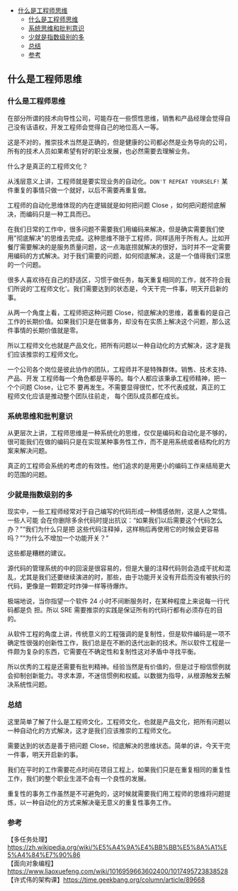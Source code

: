 <!-- START doctoc generated TOC please keep comment here to allow auto update -->
<!-- DON'T EDIT THIS SECTION, INSTEAD RE-RUN doctoc TO UPDATE -->

- [什么是工程师思维](#%E4%BB%80%E4%B9%88%E6%98%AF%E5%B7%A5%E7%A8%8B%E5%B8%88%E6%80%9D%E7%BB%B4)
  - [什么是工程师思维](#%E4%BB%80%E4%B9%88%E6%98%AF%E5%B7%A5%E7%A8%8B%E5%B8%88%E6%80%9D%E7%BB%B4-1)
  - [系统思维和批判意识](#%E7%B3%BB%E7%BB%9F%E6%80%9D%E7%BB%B4%E5%92%8C%E6%89%B9%E5%88%A4%E6%84%8F%E8%AF%86)
  - [少就是指数级别的多](#%E5%B0%91%E5%B0%B1%E6%98%AF%E6%8C%87%E6%95%B0%E7%BA%A7%E5%88%AB%E7%9A%84%E5%A4%9A)
  - [总结](#%E6%80%BB%E7%BB%93)
  - [参考](#%E5%8F%82%E8%80%83)

<!-- END doctoc generated TOC please keep comment here to allow auto update -->


## 什么是工程师思维

### 什么是工程师思维

在部分所谓的技术向导性公司，可能存在一些惯性思维，销售和产品经理会觉得自己没有话语权，开发工程师会觉得自己的地位高人一等。

这是不对的，推崇技术当然是正确的，但是健康的公司都必然是业务导向的公司，所有的技术人员如果希望有好的职业发展，也必然需要去理解业务。

什么才是真正的工程师文化？

从浅层意义上讲，工程师就是要实现业务的自动化。`DON'T REPEAT YOURSELF!` 某件重复的事情只做一个就好，以后不需要再重复做。

工程师的自动化思维体现的内在逻辑就是如何把问题 Close ，如何把问题彻底解决，而编码只是一种工具而已。

在我们日常的工作中，很多问题不需要我们用编码来解决，但是确实需要我们使用"彻底解决"的思维去完成。这种思维不限于工程师，同样适用于所有人。比如开餐厅需要解决的是服务质量问题，这一点海底捞就解决的很好，当时并不一定需要用编码的方式解决。对于我们需要的问题，如何彻底解决，这是一个值得我们深思的一个问题。

很多人喜欢待在自己的舒适区，习惯于做任务，每天重复相同的工作，就不符合我们所说的'工程师文化'。我们需要达到的状态是，今天⼲完⼀件事，明天开启新的事。

从两一个角度上看，工程师把这种问题 Close，彻底解决的思维，着重看的是自己工作的长期价值。如果我们只是在做事务，却没有在实质上解决这个问题，那么这件事情的长期价值就是零。   

所以工程师文化也就是产品文化，把所有问题以一种自动化的方式解决，这才是我们应该推崇的工程师文化。   

⼀个公司各个岗位是彼此协作的团队，⼯程师并不是特殊群体。销售、技术⽀持、产品、开发 ⼯程师每⼀个⻆⾊都是平等的。每个⼈都应该秉承⼯程师精神，把⼀个个问题 Close，让它不 要再发⽣。不需要显得很忙，忙不代表成就，真正的⼯程师⽂化应该是推动整个团队往前⾛， 每个团队成员都在成⻓。   

### 系统思维和批判意识

从更层次上讲，工程师思维是一种系统化的思维，仅仅是编码和自动化是不够的，很可能我们在做的编码只是在实现某种事务性工作，而不是用系统或者结构化的方案来解决问题。   

真正的工程师会系统的考虑的有效性。他们追求的是用更小的编码工作来结局更大的范围的问题。   

### 少就是指数级别的多

现实中，⼀些⼯程师经常对于⾃⼰编写的代码形成⼀种情感依附，这是⼈之常情。⼀些⼈可能 会在你删除多余代码时提出抗议：“如果我们以后需要这个代码怎么办？”“我们为什么只是把 这些代码注释掉，这样稍后再使⽤它的时候会更容易吗？”“为什么不增加⼀个功能开关？”   

这些都是糟糕的建议。

源代码的管理系统的中的回滚是很容易的，但是大量的注释代码则会造成干扰和混乱，尤其是我们还要继续演进的时，那些，由于功能开关没有开启而没有被执行的代码，更像是一颗颗定时炸弹一样等待爆炸。  

极端地说，当你指望⼀个软件 24 ⼩时不间断服务时，在某种程度上来说每⼀⾏代码都是负 担。所以 SRE 需要推崇的实践是保证所有的代码⾏都有必须存在的⽬的。  

从软件工程的角度上讲，传统意义的工程强调的是复制性，但是软件编码是一项不确定性很强的创新性工作，我们总是在不断的迭代出新的技术。所以软件工程是一件颇为复杂的东西，它需要在不确定性和复制性这对矛盾中寻找平衡。   

所以优秀的工程是还需要有批判精神。经验当然是有价值的，但是过于相信惯例就会抑制创新能力。寻求本源，不迷信惯例和权威。以数据为指导，从根源触发去解决系统性问题。  

### 总结

这里简单了解了什么是工程师文化，工程师文化，也就是产品文化，把所有问题以一种自动化的方式解决，这才是我们应该推崇的工程师文化。   

需要达到的状态是善于把问题 Close，彻底解决的思维状态。简单的讲，今天⼲完⼀件事，明天开启新的事。   

我们在平时的工作需要花点时间在项目工程上，如果我们只是在重复相同的重复性工作，我们的整个职业生涯不会有一个良性的发展。  

重复性的事务工作虽然是不可避免的，这时候就需要我们用工程师的思维将问题提炼，以一种自动化的方式来解决毫无意义的重复性事务工作。   

### 参考

【多任务处理】https://zh.wikipedia.org/wiki/%E5%A4%9A%E4%BB%BB%E5%8A%A1%E5%A4%84%E7%90%86  
【面向对象编程】https://www.liaoxuefeng.com/wiki/1016959663602400/1017495723838528      
【许式伟的架构课】https://time.geekbang.org/column/article/89668  
